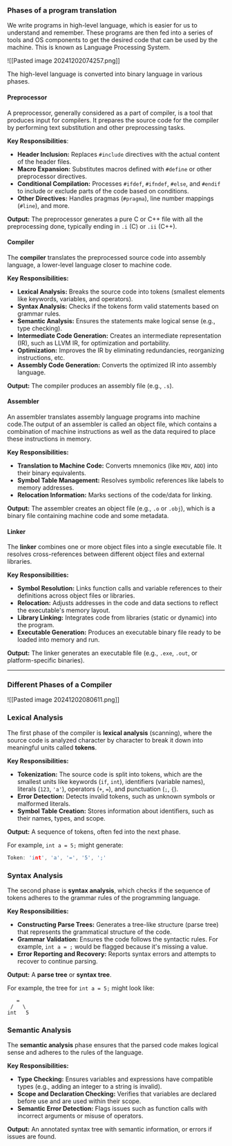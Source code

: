### Phases of a program translation
We write programs in high-level language, which is easier for us to understand and remember. These programs are then fed into a series of tools and OS components to get the desired code that can be used by the machine. This is known as Language Processing System.

![[Pasted image 20241202074257.png]]

The high-level language is converted into binary language in various phases.

#### Preprocessor
A preprocessor, generally considered as a part of compiler, is a tool that produces input for compilers. It prepares the source code for the compiler by performing text substitution and other preprocessing tasks.

**Key Responsibilities**:
- **Header Inclusion:** Replaces `#include` directives with the actual content of the header files.
- **Macro Expansion:** Substitutes macros defined with `#define` or other preprocessor directives.
- **Conditional Compilation:** Processes `#ifdef`, `#ifndef`, `#else`, and `#endif` to include or exclude parts of the code based on conditions.
- **Other Directives:** Handles pragmas (`#pragma`), line number mappings (`#line`), and more.

**Output:** The preprocessor generates a pure C or C++ file with all the preprocessing done, typically ending in `.i` (C) or `.ii` (C++).
#### Compiler 
The **compiler** translates the preprocessed source code into assembly language, a lower-level language closer to machine code.

**Key Responsibilities:**
- **Lexical Analysis:** Breaks the source code into tokens (smallest elements like keywords, variables, and operators).
- **Syntax Analysis:** Checks if the tokens form valid statements based on grammar rules.
- **Semantic Analysis:** Ensures the statements make logical sense (e.g., type checking).
- **Intermediate Code Generation:** Creates an intermediate representation (IR), such as LLVM IR, for optimization and portability.
- **Optimization:** Improves the IR by eliminating redundancies, reorganizing instructions, etc.
- **Assembly Code Generation:** Converts the optimized IR into assembly language.

**Output:** The compiler produces an assembly file (e.g., `.s`).
#### Assembler
An assembler translates assembly language programs into machine code.The output of an assembler is called an object file, which contains a combination of machine instructions as well as the data required to place these instructions in memory.

**Key Responsibilities:**

- **Translation to Machine Code:** Converts mnemonics (like `MOV`, `ADD`) into their binary equivalents.
- **Symbol Table Management:** Resolves symbolic references like labels to memory addresses.
- **Relocation Information:** Marks sections of the code/data for linking.

**Output:** The assembler creates an object file (e.g., `.o` or `.obj`), which is a binary file containing machine code and some metadata.
#### Linker
The **linker** combines one or more object files into a single executable file. It resolves cross-references between different object files and external libraries.

**Key Responsibilities:**

- **Symbol Resolution:** Links function calls and variable references to their definitions across object files or libraries.
- **Relocation:** Adjusts addresses in the code and data sections to reflect the executable's memory layout.
- **Library Linking:** Integrates code from libraries (static or dynamic) into the program.
- **Executable Generation:** Produces an executable binary file ready to be loaded into memory and run.

**Output:** The linker generates an executable file (e.g., `.exe`, `.out`, or platform-specific binaries).

***

### Different Phases of a Compiler

![[Pasted image 20241202080611.png]]

### Lexical Analysis 
The first phase of the compiler is **lexical analysis** (scanning), where the source code is analyzed character by character to break it down into meaningful units called **tokens**.

**Key Responsibilities:**
- **Tokenization:** The source code is split into tokens, which are the smallest units like keywords (`if`, `int`), identifiers (variable names), literals (`123`, `'a'`), operators (`+`, `=`), and punctuation (`;`, `{`).
- **Error Detection:** Detects invalid tokens, such as unknown symbols or malformed literals.
- **Symbol Table Creation:** Stores information about identifiers, such as their names, types, and scope.

**Output:** A sequence of tokens, often fed into the next phase. 

For example, `int a = 5;` might generate:
```c
Token: 'int', 'a', '=', '5', ';'
```

### Syntax Analysis 
The second phase is **syntax analysis**, which checks if the sequence of tokens adheres to the grammar rules of the programming language.

**Key Responsibilities:**
- **Constructing Parse Trees:** Generates a tree-like structure (parse tree) that represents the grammatical structure of the code.
- **Grammar Validation:** Ensures the code follows the syntactic rules. For example, `int a = ;` would be flagged because it's missing a value.
- **Error Reporting and Recovery:** Reports syntax errors and attempts to recover to continue parsing.

**Output:** A **parse tree** or **syntax tree**. 

For example, the tree for `int a = 5;` might look like:
```
   =
 /   \
int   5
```

### Semantic Analysis 
The **semantic analysis** phase ensures that the parsed code makes logical sense and adheres to the rules of the language.

**Key Responsibilities:**
- **Type Checking:** Ensures variables and expressions have compatible types (e.g., adding an integer to a string is invalid).
- **Scope and Declaration Checking:** Verifies that variables are declared before use and are used within their scope.
- **Semantic Error Detection:** Flags issues such as function calls with incorrect arguments or misuse of operators.

**Output:** An annotated syntax tree with semantic information, or errors if issues are found.